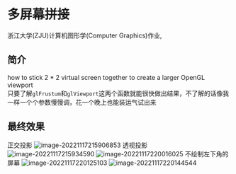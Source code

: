 # 多屏幕拼接
浙江大学(ZJU)计算机图形学(Computer Graphics)作业,  
## 简介
how to stick 2 * 2 virtual screen together to create a larger OpenGL viewport  
只要了解`glFrustum`和`glViewport`这两个函数就能很快做出结果，不了解的话像我一样一个个参数慢慢调，花一个晚上也能装运气试出来  
## 最终效果
正交投影
![image-20221117215906853](https://user-images.githubusercontent.com/110232285/204294331-53674e0e-0892-4e06-9a32-74861b9513b2.png)
透视投影
![image-20221117215934590](https://user-images.githubusercontent.com/110232285/204294709-efdd9072-f694-43d9-9642-986ce2106afe.png)
![image-20221117220016025](https://user-images.githubusercontent.com/110232285/204294397-bc25978d-622a-498f-a17d-2beb0906315d.png)
不绘制左下角的屏幕
![image-20221117220125103](https://user-images.githubusercontent.com/110232285/204294534-8972478a-fdc8-4303-aa7f-5e7b1cf1ba7f.png)
![image-20221117220144544](https://user-images.githubusercontent.com/110232285/204294555-ab819ba8-320a-4c01-a4a7-c04bb879081e.png)
